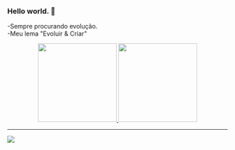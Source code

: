 ### Hello world. 👋
-Sempre procurando evolução.<br>
-Meu lema "Evoluir & Criar"

<div align="center">
  <a href="https://github.com/MayconAraujo98">
  <img height="180em" src="https://github-readme-stats.vercel.app/api?username=MayconAraujo98&show_icons=true&theme=cobalt&include_all_commits=true&count_private=true"/>
  <img height="180em" src="https://github-readme-stats.vercel.app/api/top-langs/?username=MayconAraujo98&layout=compact&langs_count=7&theme=cobalt"/>
</div>
<hr>
  <a href="https://www.linkedin.com/in/mayconaraujoo/" target="_blank"><img src="https://img.shields.io/badge/-LinkedIn-%230077B5?style=for-the-badge&logo=linkedin&logoColor=white" target="_blank"></a> 
